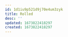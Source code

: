 ```yaml
---
id: 1d1iu9p521d9j70e4um3zyk
title: Rolled
desc: ''
updated: 1673822418297
created: 1673822418297
---
```

